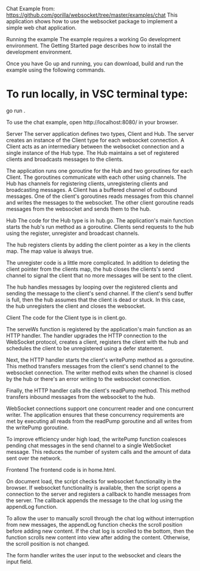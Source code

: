 Chat Example from: https://github.com/gorilla/websocket/tree/master/examples/chat
This application shows how to use the websocket package to implement a simple web chat application.

Running the example
The example requires a working Go development environment. The Getting Started page describes how to install the development environment.

Once you have Go up and running, you can download, build and run the example using the following commands.

# To run locally, in VSC terminal type:
go run .

To use the chat example, open http://localhost:8080/ in your browser.

Server
The server application defines two types, Client and Hub. The server creates an instance of the Client type for each websocket connection. A Client acts as an intermediary between the websocket connection and a single instance of the Hub type. The Hub maintains a set of registered clients and broadcasts messages to the clients.

The application runs one goroutine for the Hub and two goroutines for each Client. The goroutines communicate with each other using channels. The Hub has channels for registering clients, unregistering clients and broadcasting messages. A Client has a buffered channel of outbound messages. One of the client's goroutines reads messages from this channel and writes the messages to the websocket. The other client goroutine reads messages from the websocket and sends them to the hub.

Hub
The code for the Hub type is in hub.go. The application's main function starts the hub's run method as a goroutine. Clients send requests to the hub using the register, unregister and broadcast channels.

The hub registers clients by adding the client pointer as a key in the clients map. The map value is always true.

The unregister code is a little more complicated. In addition to deleting the client pointer from the clients map, the hub closes the clients's send channel to signal the client that no more messages will be sent to the client.

The hub handles messages by looping over the registered clients and sending the message to the client's send channel. If the client's send buffer is full, then the hub assumes that the client is dead or stuck. In this case, the hub unregisters the client and closes the websocket.

Client
The code for the Client type is in client.go.

The serveWs function is registered by the application's main function as an HTTP handler. The handler upgrades the HTTP connection to the WebSocket protocol, creates a client, registers the client with the hub and schedules the client to be unregistered using a defer statement.

Next, the HTTP handler starts the client's writePump method as a goroutine. This method transfers messages from the client's send channel to the websocket connection. The writer method exits when the channel is closed by the hub or there's an error writing to the websocket connection.

Finally, the HTTP handler calls the client's readPump method. This method transfers inbound messages from the websocket to the hub.

WebSocket connections support one concurrent reader and one concurrent writer. The application ensures that these concurrency requirements are met by executing all reads from the readPump goroutine and all writes from the writePump goroutine.

To improve efficiency under high load, the writePump function coalesces pending chat messages in the send channel to a single WebSocket message. This reduces the number of system calls and the amount of data sent over the network.

Frontend
The frontend code is in home.html.

On document load, the script checks for websocket functionality in the browser. If websocket functionality is available, then the script opens a connection to the server and registers a callback to handle messages from the server. The callback appends the message to the chat log using the appendLog function.

To allow the user to manually scroll through the chat log without interruption from new messages, the appendLog function checks the scroll position before adding new content. If the chat log is scrolled to the bottom, then the function scrolls new content into view after adding the content. Otherwise, the scroll position is not changed.

The form handler writes the user input to the websocket and clears the input field.